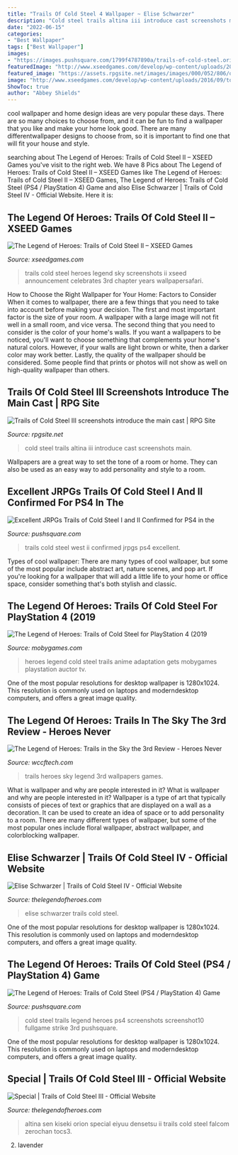 ```yaml
---
title: "Trails Of Cold Steel 4 Wallpaper ~ Elise Schwarzer"
description: "Cold steel trails altina iii introduce cast screenshots main"
date: "2022-06-15"
categories:
- "Best Wallpaper"
tags: ["Best Wallpaper"]
images:
- "https://images.pushsquare.com/1799f4787890a/trails-of-cold-steel.original.jpg"
featuredImage: "http://www.xseedgames.com/develop/wp-content/uploads/2016/09/tocs2-2.png"
featured_image: "https://assets.rpgsite.net/images/images/000/052/806/original/TCS3_Altina.jpg"
image: "http://www.xseedgames.com/develop/wp-content/uploads/2016/09/tocs2-2.png"
ShowToc: true
author: "Abbey Shields"
---
```



cool wallpaper and home design ideas are very popular these days. There are so many choices to choose from, and it can be fun to find a wallpaper that you like and make your home look good. There are many differentwallpaper designs to choose from, so it is important to find one that will fit your house and style.

	

		
searching about The Legend of Heroes: Trails of Cold Steel II – XSEED Games you've visit to the right web. We have 8 Pics about The Legend of Heroes: Trails of Cold Steel II – XSEED Games like The Legend of Heroes: Trails of Cold Steel II – XSEED Games, The Legend of Heroes: Trails of Cold Steel (PS4 / PlayStation 4) Game and also Elise Schwarzer | Trails of Cold Steel IV - Official Website. Here it is:
		
    
## The Legend Of Heroes: Trails Of Cold Steel II – XSEED Games

<img loading=lazy src="http://www.xseedgames.com/develop/wp-content/uploads/2016/09/tocs2-2.png" onerror="this.onerror=null;this.src='https://tse4.mm.bing.net/th?id=OIP.dfa78QULP_unw1VTRi-H6wHaEK&amp;pid=15.1';" alt="The Legend of Heroes: Trails of Cold Steel II – XSEED Games">

_Source: xseedgames.com_

>trails cold steel heroes legend sky screenshots ii xseed announcement celebrates 3rd chapter years wallpapersafari. 

	

How to Choose the Right Wallpaper for Your Home: Factors to Consider
When it comes to wallpaper, there are a few things that you need to take into account before making your decision. The first and most important factor is the size of your room. A wallpaper with a large image will not fit well in a small room, and vice versa. 
The second thing that you need to consider is the color of your home's walls. If you want a wallpapers to be noticed, you'll want to choose something that complements your home's natural colors. However, if your walls are light brown or white, then a darker color may work better. 
Lastly, the quality of the wallpaper should be considered. Some people find that prints or photos will not show as well on high-quality wallpaper than others.

    
## Trails Of Cold Steel III Screenshots Introduce The Main Cast | RPG Site

<img loading=lazy src="https://assets.rpgsite.net/images/images/000/052/806/original/TCS3_Altina.jpg" onerror="this.onerror=null;this.src='https://tse4.mm.bing.net/th?id=OIP.M_HNzcQWd29ocsKERWpBFAHaKb&amp;pid=15.1';" alt="Trails of Cold Steel III screenshots introduce the main cast | RPG Site">

_Source: rpgsite.net_

>cold steel trails altina iii introduce cast screenshots main. 

	

Wallpapers are a great way to set the tone of a room or home. They can also be used as an easy way to add personality and style to a room.

    
## Excellent JRPGs Trails Of Cold Steel I And II Confirmed For PS4 In The

<img loading=lazy src="https://images.pushsquare.com/1799f4787890a/trails-of-cold-steel.original.jpg" onerror="this.onerror=null;this.src='https://tse2.mm.bing.net/th?id=OIP.yjNiBrRjw1v1EbPcCyfTiAHaEK&amp;pid=15.1';" alt="Excellent JRPGs Trails of Cold Steel I and II Confirmed for PS4 in the">

_Source: pushsquare.com_

>trails cold steel west ii confirmed jrpgs ps4 excellent. 

	

Types of cool wallpaper:
There are many types of cool wallpaper, but some of the most popular include abstract art, nature scenes, and pop art. If you're looking for a wallpaper that will add a little life to your home or office space, consider something that's both stylish and classic.

    
## The Legend Of Heroes: Trails Of Cold Steel For PlayStation 4 (2019

<img loading=lazy src="https://www.mobygames.com/images/covers/l/594772-the-legend-of-heroes-trails-of-cold-steel-playstation-4-front-cover.jpg" onerror="this.onerror=null;this.src='https://tse1.mm.bing.net/th?id=OIP.agEuJ55ijO8N3b-z2UXm9gHaHa&amp;pid=15.1';" alt="The Legend of Heroes: Trails of Cold Steel for PlayStation 4 (2019">

_Source: mobygames.com_

>heroes legend cold steel trails anime adaptation gets mobygames playstation auctor tv. 

	

One of the most popular resolutions for desktop wallpaper is 1280x1024. This resolution is commonly used on laptops and moderndesktop computers, and offers a great image quality.

    
## The Legend Of Heroes: Trails In The Sky The 3rd Review - Heroes Never

<img loading=lazy src="https://cdn.wccftech.com/wp-content/uploads/2017/05/1080p_art_trails.jpg" onerror="this.onerror=null;this.src='https://tse4.mm.bing.net/th?id=OIP.QfqTQhTSGfV6obwwBZzGTgHaEK&amp;pid=15.1';" alt="The Legend of Heroes: Trails in the Sky the 3rd Review - Heroes Never">

_Source: wccftech.com_

>trails heroes sky legend 3rd wallpapers games. 

	

What is wallpaper and why are people interested in it?
What is wallpaper and why are people interested in it?
Wallpaper is a type of art that typically consists of pieces of text or graphics that are displayed on a wall as a decoration. It can be used to create an idea of space or to add personality to a room. There are many different types of wallpaper, but some of the most popular ones include floral wallpaper, abstract wallpaper, and colorblocking wallpaper.

    
## Elise Schwarzer | Trails Of Cold Steel IV - Official Website

<img loading=lazy src="https://thelegendofheroes.com/tocs4/assets/character/detail/ss/elise_01.jpg" onerror="this.onerror=null;this.src='https://tse3.mm.bing.net/th?id=OIP.EiFq86045p8s4xtzrlCqngHaEK&amp;pid=15.1';" alt="Elise Schwarzer | Trails of Cold Steel IV - Official Website">

_Source: thelegendofheroes.com_

>elise schwarzer trails cold steel. 

	

One of the most popular resolutions for desktop wallpaper is 1280x1024. This resolution is commonly used on laptops and moderndesktop computers, and offers a great image quality.

    
## The Legend Of Heroes: Trails Of Cold Steel (PS4 / PlayStation 4) Game

<img loading=lazy src="https://images.pushsquare.com/screenshots/95570/large.jpg" onerror="this.onerror=null;this.src='https://tse4.mm.bing.net/th?id=OIP.4z2Q15Pcp0wg71W1s9GgBwHaEK&amp;pid=15.1';" alt="The Legend of Heroes: Trails of Cold Steel (PS4 / PlayStation 4) Game">

_Source: pushsquare.com_

>cold steel trails legend heroes ps4 screenshots screenshot10 fullgame strike 3rd pushsquare. 

	

One of the most popular resolutions for desktop wallpaper is 1280x1024. This resolution is commonly used on laptops and moderndesktop computers, and offers a great image quality.

    
## Special | Trails Of Cold Steel III - Official Website

<img loading=lazy src="https://thelegendofheroes.com/tocs3/img/special/wallpaper/sen3_04m.jpg" onerror="this.onerror=null;this.src='https://tse4.mm.bing.net/th?id=OIP.iZmS94H26p7UIiyBNo3FkAHaFj&amp;pid=15.1';" alt="Special | Trails of Cold Steel III - Official Website">

_Source: thelegendofheroes.com_

>altina sen kiseki orion special eiyuu densetsu ii trails cold steel falcom zerochan tocs3. 

	

2. lavender 


